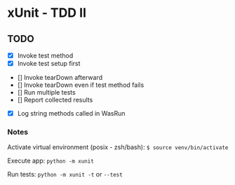 # xUnit - TDD II

## TODO

- [X] Invoke test method
- [X] Invoke test setup first
- [] Invoke tearDown afterward
- [] Invoke tearDown even if test method fails
- [] Run multiple tests
- [] Report collected results
- [X] Log string methods called in WasRun

### Notes

Activate virtual environment (posix - zsh/bash): `$ source venv/bin/activate`

Execute app: `python -m xunit`

Run tests: `python -m xunit -t` or `--test`

